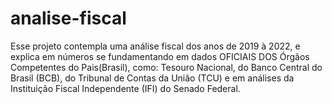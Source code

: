 # analise-fiscal
Esse projeto contempla uma análise fiscal dos anos de 2019 à 2022, e explica em números se fundamentando em dados OFICIAIS DOS Órgãos Competentes do Pais(Brasil), como: Tesouro Nacional, do Banco Central do Brasil (BCB), do Tribunal de Contas da União (TCU) e em análises da Instituição Fiscal Independente (IFI) do Senado Federal.
